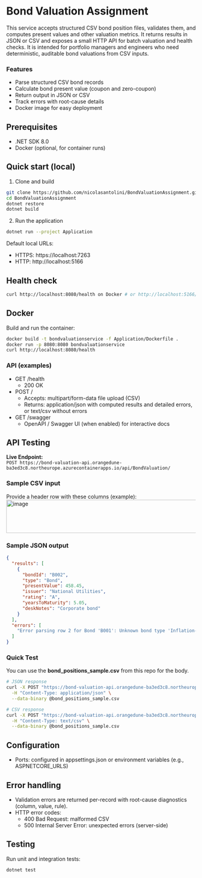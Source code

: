 # Bond Valuation Assignment

This service accepts structured CSV bond position files, validates them, and computes present values and other valuation metrics. It returns results in JSON or CSV and exposes a small HTTP API for batch valuation and health checks. It is intended for portfolio managers and engineers who need deterministic, auditable bond valuations from CSV inputs.

### Features
- Parse structured CSV bond records
- Calculate bond present value (coupon and zero-coupon)
- Return output in JSON or CSV
- Track errors with root-cause details
- Docker image for easy deployment

## Prerequisites
- .NET SDK 8.0
- Docker (optional, for container runs)

## Quick start (local)
1. Clone and build
```bash
git clone https://github.com/nicolasantolini/BondValuationAssignment.git
cd BondValuationAssignment
dotnet restore
dotnet build
```

2. Run the application
```bash
dotnet run --project Application
```
Default local URLs:
- HTTPS: https://localhost:7263
- HTTP:  http://localhost:5166

## Health check
```bash
curl http://localhost:8080/health on Docker # or http://localhost:5166/health when running locally
```

## Docker
Build and run the container:
```bash
docker build -t bondvaluationservice -f Application/Dockerfile .
docker run -p 8080:8080 bondvaluationservice
curl http://localhost:8080/health
```


### API (examples)
- GET /health
  - 200 OK
- POST /
  - Accepts: multipart/form-data file upload (CSV)
  - Returns: application/json with computed results and detailed errors, or text/csv without errors
- GET /swagger
  - OpenAPI / Swagger UI (when enabled) for interactive docs
 
## API Testing
**Live Endpoint:**  
`POST https://bond-valuation-api.orangedune-ba3ed3c8.northeurope.azurecontainerapps.io/api/BondValuation/`

### Sample CSV input
Provide a header row with these columns (example):
<img width="2368" height="88" alt="image" src="https://github.com/user-attachments/assets/8d14d987-9ebe-4dfe-abbd-b95543d7be14" />


### Sample JSON output
```json
{
  "results": [
    {
      "bondId": "B002",
      "type": "Bond",
      "presentValue": 458.45,
      "issuer": "National Utilities",
      "rating": "A",
      "yearsToMaturity": 5.05,
      "deskNotes": "Corporate bond"
    }
  ],
  "errors": [
    "Error parsing row 2 for Bond 'B001': Unknown bond type 'Inflation-Linked'. (Parameter 'Type')"
  ]
}
```

### Quick Test
You can use the **bond_positions_sample.csv** from this repo for the body.

```bash
# JSON response
curl -X POST "https://bond-valuation-api.orangedune-ba3ed3c8.northeurope.azurecontainerapps.io/api/BondValuation/" \
  -H "Content-Type: application/json" \
  --data-binary @bond_positions_sample.csv

# CSV response  
curl -X POST "https://bond-valuation-api.orangedune-ba3ed3c8.northeurope.azurecontainerapps.io/api/BondValuation/" \
  -H "Content-Type: text/csv" \
  --data-binary @bond_positions_sample.csv
```

## Configuration
- Ports: configured in appsettings.json or environment variables (e.g., ASPNETCORE_URLS)

## Error handling
- Validation errors are returned per-record with root-cause diagnostics (column, value, rule).
- HTTP error codes:
  - 400 Bad Request: malformed CSV
  - 500 Internal Server Error: unexpected errors (server-side)

## Testing
Run unit and integration tests:
```bash
dotnet test
```



